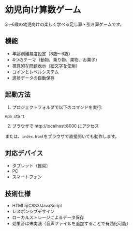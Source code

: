 # 幼児向け算数ゲーム

3〜6歳の幼児向けの楽しく学べる足し算・引き算ゲームです。

## 機能

- 年齢別難易度設定（3歳〜6歳）
- 4つのテーマ（動物、乗り物、果物、お菓子）
- 視覚的な問題表示（絵文字を使用）
- コインとレベルシステム
- 進捗データの自動保存

## 起動方法

1. プロジェクトフォルダで以下のコマンドを実行:
```bash
npm start
```

2. ブラウザで http://localhost:8000 にアクセス

または、`index.html`をブラウザで直接開いても動作します。

## 対応デバイス

- タブレット（推奨）
- PC
- スマートフォン

## 技術仕様

- HTML5/CSS3/JavaScript
- レスポンシブデザイン
- ローカルストレージによるデータ保存
- 効果音は未実装（音声ファイルを追加することで有効化可能）